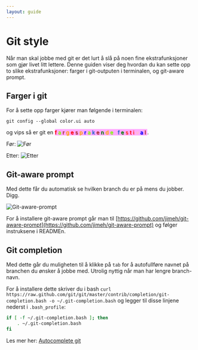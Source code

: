 ```yaml
---
layout: guide
---
```


# Git style

Når man skal jobbe med git er det lurt å slå på noen fine ekstrafunksjoner som gjør livet litt lettere.
Denne guiden viser deg hvordan du kan sette opp to slike ekstrafunksjoner: farger i git-outputen i terminalen, og git-aware prompt.

## Farger i git

For å sette opp farger kjører man følgende i terminalen:
```
git config --global color.ui auto
```
og vips så er git en <span style="background:#faf;text-shadow:1px 1px 1px;letter-spacing:4px;"><span style="color:red">f</span><span style="color:chartreuse;">a</span><span style="color:brown;">r</span><span style="color:orange;">g</span><span style="color:red">e</span><span style="color:brown">s</span><span style="color:orange">p</span><span style="color:blue;">r</span><span style="color:chartreuse">a</span><span style="color:#26c">k</span><span style="color:brown">e</span><span style="color:green;">n</span><span style="color:orange">d</span><span style="color:chartreuse">e</span> <span style="color:#26c;">f</span><span style="color:green">e</span><span style="color:#f32">s</span><span style="color:red">t</span><span style="color:#f32;">i</span><span style="color:pink">v</span><span style="color:blue">a</span><span style="color:brown">l</span></span>.

Før:
![Før](http://i.imgur.com/ztZDgfW.png)

Etter:
![Etter](http://i.imgur.com/du6wYaX.png)

## Git-aware prompt

Med dette får du automatisk se hvilken branch du er på mens du jobber. Digg.

![Git-aware-prompt](https://raw.github.com/jimeh/git-aware-prompt/master/preview.png)

For å installere git-aware prompt går man til [https://github.com/jimeh/git-aware-prompt](https://github.com/jimeh/git-aware-prompt) og følger instruksene i READMEn.

## Git completion

Med dette går du muligheten til å klikke på ```tab``` for å autofullføre navnet på branchen du ønsker å jobbe med. Utrolig nyttig når man har lengre branch-navn.

For å installere dette skriver du i bash ```curl https://raw.github.com/git/git/master/contrib/completion/git-completion.bash -o ~/.git-completion.bash``` og legger til disse linjene nederst i ```.bash_profile```:

```bash
if [ -f ~/.git-completion.bash ]; then
    . ~/.git-completion.bash
fi
```

Les mer her: [Autocomplete git](http://code-worrier.com/blog/autocomplete-git/)

